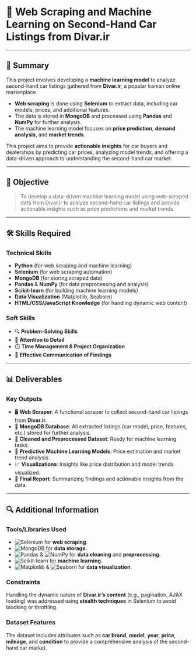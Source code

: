 # 🚗 **Web Scraping and Machine Learning on Second-Hand Car Listings from Divar.ir**

---

## 📜 **Summary**

This project involves developing a **machine learning model** to analyze second-hand car listings gathered from **Divar.ir**, a popular Iranian online marketplace. 

- **Web scraping** is done using **Selenium** to extract data, including car models, prices, and additional features.
- The data is stored in **MongoDB** and processed using **Pandas** and **NumPy** for further analysis.
- The machine learning model focuses on **price prediction**, **demand analysis**, and **market trends**. 

This project aims to provide **actionable insights** for car buyers and dealerships by predicting car prices, analyzing model trends, and offering a data-driven approach to understanding the second-hand car market.

---

## 🎯 **Objective**
> To develop a data-driven machine learning model using web-scraped data from Divar.ir to analyze second-hand car listings and provide actionable insights such as price predictions and market trends.

---

## 🛠 **Skills Required**

### **Technical Skills**

- **Python** (for web scraping and machine learning)
- **Selenium** (for web scraping automation)
- **MongoDB** (for storing scraped data)
- **Pandas** & **NumPy** (for data preprocessing and analysis)
- **Scikit-learn** (for building machine learning models)
- **Data Visualization** (Matplotlib, Seaborn)
- **HTML/CSS/JavaScript Knowledge** (for handling dynamic web content)

### **Soft Skills**

- 🔍 **Problem-Solving Skills**
- 🎯 **Attention to Detail**
- ⏱️ **Time Management & Project Organization**
- 💬 **Effective Communication of Findings**

---

## 📊 **Deliverables**

### **Key Outputs**

- 🖥️ **Web Scraper**: A functional scraper to collect second-hand car listings from **Divar.ir**.
- 💾 **MongoDB Database**: All extracted listings (car model, price, features, etc.) stored for further analysis.
- 🧹 **Cleaned and Preprocessed Dataset**: Ready for machine learning tasks.
- 🤖 **Predictive Machine Learning Models**: Price estimation and market trend analysis.
- 📈 **Visualizations**: Insights like price distribution and model trends visualized.
- 📝 **Final Report**: Summarizing findings and actionable insights from the data.

---

## 🔍 **Additional Information**

### **Tools/Libraries Used**
- ![Selenium](https://img.shields.io/badge/-Selenium-43B02A?style=for-the-badge&logo=selenium&logoColor=white) for **web scraping**.
- ![MongoDB](https://img.shields.io/badge/-MongoDB-47A248?style=for-the-badge&logo=mongodb&logoColor=white) for **data storage**.
- ![Pandas](https://img.shields.io/badge/-Pandas-150458?style=for-the-badge&logo=pandas&logoColor=white) & ![NumPy](https://img.shields.io/badge/-NumPy-013243?style=for-the-badge&logo=numpy&logoColor=white) for **data cleaning** and **preprocessing**.
- ![Scikit-learn](https://img.shields.io/badge/-Scikit--learn-F7931E?style=for-the-badge&logo=scikit-learn&logoColor=white) for **machine learning**.
- ![Matplotlib](https://img.shields.io/badge/-Matplotlib-11557C?style=for-the-badge&logo=plotly&logoColor=white) & ![Seaborn](https://img.shields.io/badge/-Seaborn-3776AB?style=for-the-badge&logoColor=white) for **data visualization**.

### **Constraints**

Handling the dynamic nature of **Divar.ir’s content** (e.g., pagination, AJAX loading) was addressed using **stealth techniques** in Selenium to avoid blocking or throttling.

### **Dataset Features**

The dataset includes attributes such as **car brand**, **model**, **year**, **price**, **mileage**, and **condition** to provide a comprehensive analysis of the second-hand car market.
